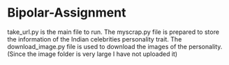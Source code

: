 # Bipolar-Assignment

take_url.py  is the main file to run.
The myscrap.py file is prepared to store the information of the Indian celebrities personality trait.
The download_image.py  file is used to download the images of the personality. (Since the image folder is very large I have not uploaded it)
